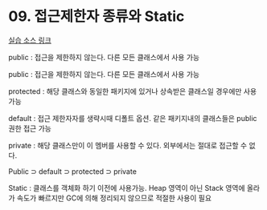 # 09. 접근제한자 종류와 Static

[실습 소스 링크](https://github.com/jinrang2/TJS_BigData/tree/master/src/1_JAVA/ch09_class2/src/com/lec)

public : 접근을 제한하지 않는다. 다른 모든 클래스에서 사용 가능

public : 접근을 제한하지 않는다. 다른 모든 클래스에서 사용 가능

protected : 해당 클래스와 동일한 패키지에 있거나 상속받은 클래스일 경우에만 사용 가능

default : 접근 제한자자를 생략시때 디폴트 옵션. 같은 패키지내의 클래스들은 public 권한 접근 가능

private : 해당 클래스만이 이 멤버를 사용할 수 있다. 외부에서는 절대로 접근할 수 없다.

Public ⊃ default ⊃ protected ⊃ private

Static : 클래스를 객체화 하기 이전에 사용가능. Heap 영역이 아닌 Stack 영역에 올라가 속도가 빠르지만 GC에 의해 정리되지 않으므로 적절한 사용이 필요

